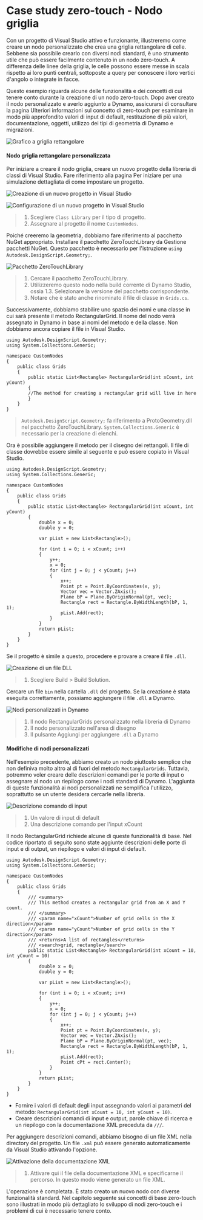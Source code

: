 # Case study zero-touch - Nodo griglia 

Con un progetto di Visual Studio attivo e funzionante, illustreremo come creare un nodo personalizzato che crea una griglia rettangolare di celle. Sebbene sia possibile crearlo con diversi nodi standard, è uno strumento utile che può essere facilmente contenuto in un nodo zero-touch. A differenza delle linee della griglia, le celle possono essere messe in scala rispetto ai loro punti centrali, sottoposte a query per conoscere i loro vertici d'angolo o integrate in facce.

Questo esempio riguarda alcune delle funzionalità e dei concetti di cui tenere conto durante la creazione di un nodo zero-touch. Dopo aver creato il nodo personalizzato e averlo aggiunto a Dynamo, assicurarsi di consultare la pagina Ulteriori informazioni sul concetto di zero-touch per esaminare in modo più approfondito valori di input di default, restituzione di più valori, documentazione, oggetti, utilizzo dei tipi di geometria di Dynamo e migrazioni.

![Grafico a griglia rettangolare](images/cover-image.jpg)

#### Nodo griglia rettangolare personalizzata <a href="#custom-rectangular-grid-node" id="custom-rectangular-grid-node"></a>

Per iniziare a creare il nodo griglia, creare un nuovo progetto della libreria di classi di Visual Studio. Fare riferimento alla pagina Per iniziare per una simulazione dettagliata di come impostare un progetto.

![Creazione di un nuovo progetto in Visual Studio](images/vs-new-project-1.jpg)

![Configurazione di un nuovo progetto in Visual Studio](images/vs-new-project-2.jpg)

> 1. Scegliere `Class Library` per il tipo di progetto.
> 2. Assegnare al progetto il nome `CustomNodes`.

Poiché creeremo la geometria, dobbiamo fare riferimento al pacchetto NuGet appropriato. Installare il pacchetto ZeroTouchLibrary da Gestione pacchetti NuGet. Questo pacchetto è necessario per l'istruzione `using Autodesk.DesignScript.Geometry;`.

![Pacchetto ZeroTouchLibrary](images/vs-nugetpackage.jpg)

> 1. Cercare il pacchetto ZeroTouchLibrary.
> 2. Utilizzeremo questo nodo nella build corrente di Dynamo Studio, ossia 1.3. Selezionare la versione del pacchetto corrispondente.
> 3. Notare che è stato anche rinominato il file di classe in `Grids.cs`.

Successivamente, dobbiamo stabilire uno spazio dei nomi e una classe in cui sarà presente il metodo RectangularGrid. Il nome del nodo verrà assegnato in Dynamo in base ai nomi del metodo e della classe. Non dobbiamo ancora copiare il file in Visual Studio.

```
using Autodesk.DesignScript.Geometry;
using System.Collections.Generic;

namespace CustomNodes
{
    public class Grids
    {
        public static List<Rectangle> RectangularGrid(int xCount, int yCount)
        {
        //The method for creating a rectangular grid will live in here
        }
    }
}
```

> `Autodesk.DesignScript.Geometry;` fa riferimento a ProtoGeometry.dll nel pacchetto ZeroTouchLibrary. `System.Collections.Generic` è necessario per la creazione di elenchi.

Ora è possibile aggiungere il metodo per il disegno dei rettangoli. Il file di classe dovrebbe essere simile al seguente e può essere copiato in Visual Studio.

```
using Autodesk.DesignScript.Geometry;
using System.Collections.Generic;

namespace CustomNodes
{
    public class Grids
    {
        public static List<Rectangle> RectangularGrid(int xCount, int yCount)
        {
            double x = 0;
            double y = 0;

            var pList = new List<Rectangle>();

            for (int i = 0; i < xCount; i++)
            {
                y++;
                x = 0;
                for (int j = 0; j < yCount; j++)
                {
                    x++;
                    Point pt = Point.ByCoordinates(x, y);
                    Vector vec = Vector.ZAxis();
                    Plane bP = Plane.ByOriginNormal(pt, vec);
                    Rectangle rect = Rectangle.ByWidthLength(bP, 1, 1);
                    pList.Add(rect);
                }
            }
            return pList;
        }
    }
}
```

Se il progetto è simile a questo, procedere e provare a creare il file `.dll`.

![Creazione di un file DLL](images/vs-grids.jpg)

> 1. Scegliere Build > Build Solution.

Cercare un file `bin` nella cartella `.dll` del progetto. Se la creazione è stata eseguita correttamente, possiamo aggiungere il file `.dll` a Dynamo.

![Nodi personalizzati in Dynamo](images/RectangularGrid-Dynamo.jpg)

> 1. Il nodo RectangularGrids personalizzato nella libreria di Dynamo
> 2. Il nodo personalizzato nell'area di disegno
> 3. Il pulsante Aggiungi per aggiungere `.dll` a Dynamo

#### Modifiche di nodi personalizzati <a href="#custom-node-modifications" id="custom-node-modifications"></a>

Nell'esempio precedente, abbiamo creato un nodo piuttosto semplice che non definiva molto altro al di fuori del metodo `RectangularGrids`. Tuttavia, potremmo voler creare delle descrizioni comandi per le porte di input o assegnare al nodo un riepilogo come i nodi standard di Dynamo. L'aggiunta di queste funzionalità ai nodi personalizzati ne semplifica l'utilizzo, soprattutto se un utente desidera cercarle nella libreria.

![Descrizione comando di input](images/nodemodification.png)

> 1. Un valore di input di default
> 2. Una descrizione comando per l'input xCount

Il nodo RectangularGrid richiede alcune di queste funzionalità di base. Nel codice riportato di seguito sono state aggiunte descrizioni delle porte di input e di output, un riepilogo e valori di input di default.

```
using Autodesk.DesignScript.Geometry;
using System.Collections.Generic;

namespace CustomNodes
{
    public class Grids
    {
        /// <summary>
        /// This method creates a rectangular grid from an X and Y count.
        /// </summary>
        /// <param name="xCount">Number of grid cells in the X direction</param>
        /// <param name="yCount">Number of grid cells in the Y direction</param>
        /// <returns>A list of rectangles</returns>
        /// <search>grid, rectangle</search>
        public static List<Rectangle> RectangularGrid(int xCount = 10, int yCount = 10)
        {
            double x = 0;
            double y = 0;

            var pList = new List<Rectangle>();

            for (int i = 0; i < xCount; i++)
            {
                y++;
                x = 0;
                for (int j = 0; j < yCount; j++)
                {
                    x++;
                    Point pt = Point.ByCoordinates(x, y);
                    Vector vec = Vector.ZAxis();
                    Plane bP = Plane.ByOriginNormal(pt, vec);
                    Rectangle rect = Rectangle.ByWidthLength(bP, 1, 1);
                    pList.Add(rect);
                    Point cPt = rect.Center();
                }
            }
            return pList;
        }
    }
}
```

* Fornire i valori di default degli input assegnando valori ai parametri del metodo: `RectangularGrid(int xCount = 10, int yCount = 10)`.
* Creare descrizioni comandi di input e output, parole chiave di ricerca e un riepilogo con la documentazione XML preceduta da `///`.

Per aggiungere descrizioni comandi, abbiamo bisogno di un file XML nella directory del progetto. Un file `.xml` può essere generato automaticamente da Visual Studio attivando l'opzione.

![Attivazione della documentazione XML](images/vs-xml.jpg)

> 1. Attivare qui il file della documentazione XML e specificarne il percorso. In questo modo viene generato un file XML.

L'operazione è completata. È stato creato un nuovo nodo con diverse funzionalità standard. Nel capitolo seguente sui concetti di base zero-touch sono illustrati in modo più dettagliato lo sviluppo di nodi zero-touch e i problemi di cui è necessario tenere conto.
